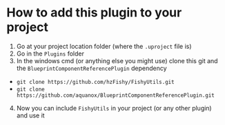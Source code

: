 # How to add this plugin to your project
1. Go at your project location folder (where the `.uproject` file is)
2. Go in the `Plugins` folder
3. In the windows cmd (or anything else you might use) clone this git and the `BlueprintComponentReferencePlugin` dependency
  - `git clone https://github.com/hzFishy/FishyUtils.git`
  - `git clone https://github.com/aquanox/BlueprintComponentReferencePlugin.git`
4. Now you can include `FishyUtils` in your project (or any other plugin) and use it
